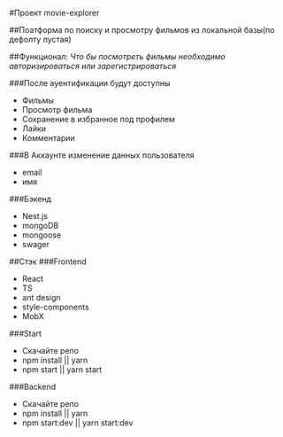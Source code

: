 #Проект movie-explorer

##Поатформа по поиску и просмотру фильмов из локальной базы(по дефолту пустая)

##Функционал:
*Что бы посмотреть фильмы необходимо авторизироваться или зарегистрироваться*

###После ауентификации будут доступны
- Фильмы
- Просмотр фильма
- Сохранение в избранное под профилем
- Лайки
- Комментарии

###В Аккаунте изменение данных пользователя
- email
- имя

###Бэкенд
- Nest.js
- mongoDB
- mongoose
- swager

##Стэк
###Frontend
- React
- TS
- ant design
- style-components
- MobX

###Start
- Скачайте репо
- npm install || yarn
- npm start || yarn start

###Backend
- Скачайте репо
- npm install || yarn
- npm start:dev || yarn start:dev
